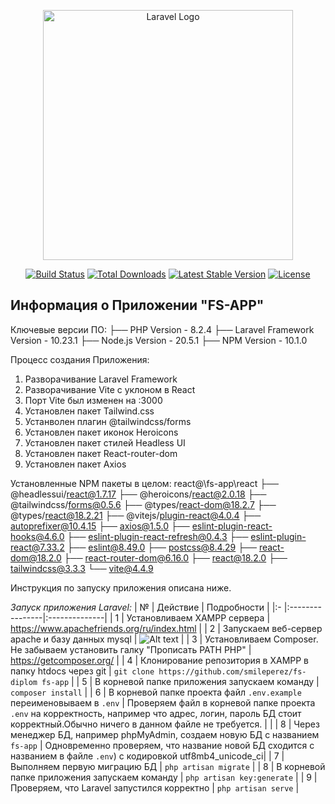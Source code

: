 <p align="center"><a href="https://laravel.com" target="_blank"><img src="https://raw.githubusercontent.com/laravel/art/master/logo-lockup/5%20SVG/2%20CMYK/1%20Full%20Color/laravel-logolockup-cmyk-red.svg" width="400" alt="Laravel Logo"></a></p>

<p align="center">
<a href="https://github.com/laravel/framework/actions"><img src="https://github.com/laravel/framework/workflows/tests/badge.svg" alt="Build Status"></a>
<a href="https://packagist.org/packages/laravel/framework"><img src="https://img.shields.io/packagist/dt/laravel/framework" alt="Total Downloads"></a>
<a href="https://packagist.org/packages/laravel/framework"><img src="https://img.shields.io/packagist/v/laravel/framework" alt="Latest Stable Version"></a>
<a href="https://packagist.org/packages/laravel/framework"><img src="https://img.shields.io/packagist/l/laravel/framework" alt="License"></a>
</p>

## Информация о Приложении "FS-APP"

Ключевые версии ПО:
├── PHP Version - 8.2.4
├── Laravel Framework Version - 10.23.1
├── Node.js Version - 20.5.1
├── NPM Version - 10.1.0

Процесс создания Приложения:
1. Разворачивание Laravel Framework
2. Разворачивание Vite с уклоном в React
3. Порт Vite был изменен на :3000
4. Установлен пакет Tailwind.css
5. Устанволен плагин @tailwindcss/forms
6. Установлен пакет иконок Heroicons
7. Установлен пакет стилей Headless UI
8. Установлен пакет React-router-dom
9. Установлен пакет Axios


Установленные NPM пакеты в целом:
react@\fs-app\react
├── @headlessui/react@1.7.17
├── @heroicons/react@2.0.18
├── @tailwindcss/forms@0.5.6
├── @types/react-dom@18.2.7
├── @types/react@18.2.21
├── @vitejs/plugin-react@4.0.4
├── autoprefixer@10.4.15
├── axios@1.5.0
├── eslint-plugin-react-hooks@4.6.0
├── eslint-plugin-react-refresh@0.4.3
├── eslint-plugin-react@7.33.2
├── eslint@8.49.0
├── postcss@8.4.29
├── react-dom@18.2.0
├── react-router-dom@6.16.0
├── react@18.2.0
├── tailwindcss@3.3.3
└── vite@4.4.9

Инструкция по запуску приложения описана ниже.

*Запуск приложения Laravel:*
| № | Действие | Подробности |
|:- |:----------------|:--------------|
| 1 | Установливаем XAMPP сервера | https://www.apachefriends.org/ru/index.html |
| 2 | Запускаем веб-сервер apache и базу данных mysql | ![Alt text](image.png) |
| 3 | Установливаем Composer. Не забываем установить галку "Прописать PATH PHP" | https://getcomposer.org/ |
| 4 | Клонирование репозитория в XAMPP в папку htdocs через git | `git clone https://github.com/smileperez/fs-diplom fs-app` |
| 5 | В корневой папке приложения запускаем команду | `composer install` |
| 6 | В корневой папке проекта файл `.env.example` переименовываем в `.env` | Проверяем файл в корневой папке проекта `.env` на корректность, например что адрес, логин, пароль БД стоит корректный.Обычно ничего в данном файле не требуется. | |
| 8 | Через менеджер БД, например phpMyAdmin, создаем новую БД с названием `fs-app` | Одновременно проверяем, что название новой БД сходится с названием в файле `.env`) с кодировкой utf8mb4_unicode_ci|
| 7 | Выполняем первую миграцию БД | `php artisan migrate` |
| 8 | В корневой папке приложения запускаем команду | `php artisan key:generate` |
| 9 | Проверяем, что Laravel запустился корректно | `php artisan serve` |

